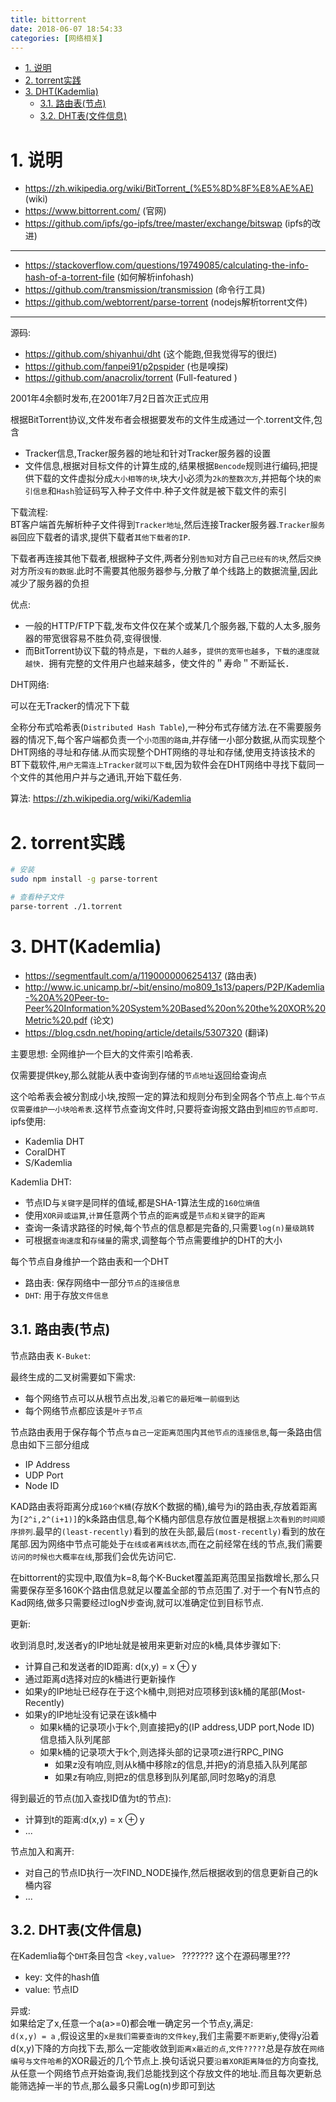 ```yaml
---
title: bittorrent
date: 2018-06-07 18:54:33
categories: [网络相关]
---
```



<!-- TOC -->

- [1. 说明](#1-说明)
- [2. torrent实践](#2-torrent实践)
- [3. DHT(Kademlia)](#3-dhtkademlia)
    - [3.1. 路由表(节点)](#31-路由表节点)
    - [3.2. DHT表(文件信息)](#32-dht表文件信息)

<!-- /TOC -->

<a id="markdown-1-说明" name="1-说明"></a>
# 1. 说明

* https://zh.wikipedia.org/wiki/BitTorrent_(%E5%8D%8F%E8%AE%AE) (wiki)
* https://www.bittorrent.com/ (官网)
* https://github.com/ipfs/go-ipfs/tree/master/exchange/bitswap (ipfs的改进)

---

* https://stackoverflow.com/questions/19749085/calculating-the-info-hash-of-a-torrent-file (如何解析infohash)
* https://github.com/transmission/transmission (命令行工具)
* https://github.com/webtorrent/parse-torrent (nodejs解析torrent文件)

---
源码:
* https://github.com/shiyanhui/dht (这个能跑,但我觉得写的很烂)
* https://github.com/fanpei91/p2pspider (也是嗅探)
* https://github.com/anacrolix/torrent (Full-featured )

2001年4余额时发布,在2001年7月2日首次正式应用


根据BitTorrent协议,文件发布者会根据要发布的文件生成通过一个.torrent文件,包含  
* Tracker信息,Tracker服务器的地址和针对Tracker服务器的设置
* 文件信息,根据对目标文件的计算生成的,结果根据`Bencode`规则进行编码,把提供下载的文件虚拟分成`大小相等的块`,块大小必须为`2k的整数次方`,并把每个块的`索引信息`和`Hash`验证码写入种子文件中.种子文件就是被下载文件的索引

下载流程:  
BT客户端首先解析种子文件得到`Tracker地址`,然后连接Tracker服务器.`Tracker服务器`回应下载者的请求,提供下载者`其他下载者的IP`.

下载者再连接其他下载者,根据种子文件,两者分别`告知`对方自己`已经有的块`,然后`交换`对方所`没有的数据`.此时不需要其他服务器参与,分散了单个线路上的数据流量,因此减少了服务器的负担

优点:  
* 一般的HTTP/FTP下载,发布文件仅在某个或某几个服务器,下载的人太多,服务器的带宽很容易不胜负荷,变得很慢.  
* 而BitTorrent协议下载的特点是，`下载的人越多`，`提供的宽带也越多`，`下载的速度就越快`．拥有完整的文件用户也越来越多，使文件的＂寿命＂不断延长．

DHT网络:  

可以在无Tracker的情况下下载

全称分布式哈希表(`Distributed Hash Table`),一种分布式存储方法.在不需要服务器的情况下,每个客户端都负责一个`小范围的路由`,并存储一小部分数据,从而实现整个DHT网络的寻址和存储.从而实现整个DHT网络的寻址和存储,使用支持该技术的BT下载软件,`用户无需连上Tracker就可以下载`,因为软件会在DHT网络中寻找下载同一个文件的其他用户并与之通讯,开始下载任务.

算法: https://zh.wikipedia.org/wiki/Kademlia 

<a id="markdown-2-torrent实践" name="2-torrent实践"></a>
# 2. torrent实践

```bash
# 安装
sudo npm install -g parse-torrent

# 查看种子文件
parse-torrent ./1.torrent

```

<a id="markdown-3-dhtkademlia" name="3-dhtkademlia"></a>
# 3. DHT(Kademlia)

* https://segmentfault.com/a/1190000006254137 (路由表)
* http://www.ic.unicamp.br/~bit/ensino/mo809_1s13/papers/P2P/Kademlia-%20A%20Peer-to-Peer%20Information%20System%20Based%20on%20the%20XOR%20Metric%20.pdf (论文)
* https://blog.csdn.net/hoping/article/details/5307320 (翻译)


主要思想: 全网维护一个巨大的文件索引哈希表.

仅需要提供key,那么就能从表中查询到存储的`节点地址`返回给查询点

这个哈希表会被分割成小块,按照一定的算法和规则分布到全网各个节点上.`每个节点仅需要维护一小块哈希表`.这样节点查询文件时,只要将查询报文路由到`相应的节点即可`. ipfs使用:
* Kademlia DHT
* CoralDHT
* S/Kademlia


Kademlia DHT:

* 节点ID与`关键字`是同样的值域,都是SHA-1算法生成的`160位熵值`
* 使用`XOR异或运算`,`计算`任意两个节点的`距离`或是`节点和关键字`的`距离`
* 查询一条请求路径的时候,每个节点的信息都是完备的,只需要`log(n)量级跳转`
* 可根据`查询速度`和`存储量`的需求,调整每个节点需要维护的DHT的大小

每个节点自身维护一个路由表和一个DHT

* 路由表: 保存网络中一部分`节点`的`连接信息`
* `DHT`: 用于存放`文件信息`

<a id="markdown-31-路由表节点" name="31-路由表节点"></a>
## 3.1. 路由表(节点)

节点路由表 `K-Buket`:


最终生成的二叉树需要如下需求:
* 每个网络节点可以从根节点出发,`沿着它的最短唯一前缀到达`
* 每个网络节点都应该是`叶子节点`

节点路由表用于保存每个节点`与自己一定距离范围`内`其他节点的连接信息`,每一条路由信息由如下三部分组成
* IP Address
* UDP Port
* Node ID


KAD路由表将距离分成`160个K桶`(存放K个数据的桶),编号为i的路由表,存放着距离为`[2^i,2^(i+1)]`的k条路由信息,每个K桶内部信息存放位置是根据`上次看到的时间顺序排列`.最早的`(least-recently)`看到的放在头部,最后`(most-recently)`看到的放在尾部.因为网络中节点可能处于`在线或者离线状态`,而在之前经常在线的节点,我们需要`访问的时候也大概率在线`,那我们会优先访问它.

在bittorrent的实现中,取值为k=8,每个K-Bucket覆盖距离范围呈指数增长,那么只需要保存至多160K个路由信息就足以覆盖全部的节点范围了.对于一个有N节点的Kad网络,做多只需要经过logN步查询,就可以准确定位到目标节点.


更新:  

收到消息时,发送者y的IP地址就是被用来更新对应的k桶,具体步骤如下:
* 计算自己和发送者的ID距离: d(x,y) = x ⊕ y
* 通过距离d选择对应的k桶进行更新操作
* 如果y的IP地址已经存在于这个k桶中,则把对应项移到该k桶的尾部(Most-Recently)
* 如果y的IP地址没有记录在该k桶中
  * 如果k桶的记录项小于k个,则直接把y的(IP address,UDP port,Node ID) 信息插入队列尾部
  * 如果k桶的记录项大于k个,则选择头部的记录项z进行RPC_PING
    * 如果z没有响应,则从k桶中移除z的信息,并把y的消息插入队列尾部
    * 如果z有响应,则把z的信息移到队列尾部,同时忽略y的消息


得到最近的节点(加入查找ID值为t的节点):  
* 计算到t的距离:d(x,y) = x ⊕ y
* ...

节点加入和离开:

* 对自己的节点ID执行一次FIND_NODE操作,然后根据收到的信息更新自己的k桶内容
* ...

<a id="markdown-32-dht表文件信息" name="32-dht表文件信息"></a>
## 3.2. DHT表(文件信息)

在Kademlia每个`DHT`条目包含 `<key,value> `   ??????? 这个在源码哪里???
* key: 文件的hash值
* value: 节点ID


异或:  
如果给定了x,任意一个a(a>=0)都会唯一确定另一个节点y,满足:  
`d(x,y) = a` ,假设这里的`x是我们需要查询的文件key`,我们主需要`不断更新y`,使得y沿着d(x,y)下降的方向找下去,那么一定能收敛到`距离x最近的点`,`文件?????`总是存放在`网络编号与文件哈希`的XOR最近的几个节点上.换句话说只要`沿着XOR距离降低`的方向查找,从任意一个网络节点开始查询,我们总能找到这个存放文件的地址.而且每次更新总能筛选掉一半的节点,那么最多只需Log(n)步即可到达


